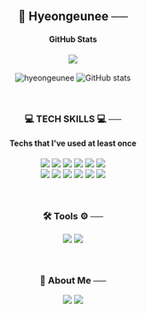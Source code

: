 <!--
**hyeongeunee/hyeongeunee** is a ✨ _special_ ✨ repository because its `README.md` (this file) appears on your GitHub profile.

Here are some ideas to get you started:

- 🔭 I’m currently working on ...
- 🌱 I’m currently learning ...
- 👯 I’m looking to collaborate on ...
- 🤔 I’m looking for help with ...
- 💬 Ask me about ...
- 📫 How to reach me: ...
- 😄 Pronouns: ...
- ⚡ Fun fact: ...
-->
<div align="center">
  
## 🌱 Hyeongeunee ──

#### GitHub Stats
<a href="[https://hits.seeyoufarm.com](https://github.com/hyeongeunee/)"><img src="https://hits.seeyoufarm.com/api/count/incr/badge.svg?url=https%3A%2F%2Fgithub.com%2Fhyeongeunee%2F&count_bg=%23181717&title_bg=%23181717&icon=github.svg&icon_color=%23E7E7E7&title=hits&edge_flat=true"/></a>
<br><br>
<img src="https://github-readme-streak-stats.herokuapp.com/?user=hyeongeunee&" alt="hyeongeunee"/>
![GitHub stats](https://github-readme-stats.vercel.app/api?username=hyeongeunee&show_icons=true&theme=dracula)

<br>

### 💻 TECH SKILLS 💻 ──
#### Techs that I've used at least once
<img src="https://img.shields.io/badge/Java-007396?style=for-the-badge&logo=OpenJDK&logoColor=white"/> <img src="https://img.shields.io/badge/Python-3776AB?style=for-the-badge&logo=Python&logoColor=white"/> <img src="https://img.shields.io/badge/JavaScript-f7df1e?style=for-the-badge&logo=JavaScript&logoColor=white"/> <img src="https://img.shields.io/badge/Spring-6DB33F?style=for-the-badge&logo=Spring&logoColor=white"/> <img src="https://img.shields.io/badge/jQuery-0769AD?style=for-the-badge&logo=jQuery&logoColor=white"/> <img src="https://img.shields.io/badge/Vue.js-4FC08D?style=for-the-badge&logo=Vue.js&logoColor=white"/><br>
<img src="https://img.shields.io/badge/HTML5-E34F26?style=for-the-badge&logo=HTML5&logoColor=white"/> <img src="https://img.shields.io/badge/CSS3-1572B6?style=for-the-badge&logo=CSS3&logoColor=white"/> <img src="https://img.shields.io/badge/MySQL-4479A1?style=for-the-badge&logo=MySQL&logoColor=white"/> <img src="https://img.shields.io/badge/Oracle-F80000?style=for-the-badge&logo=Oracle&logoColor=white"/> <img src="https://img.shields.io/badge/Bootstrap-7952B3?style=for-the-badge&logo=bootstrap&logoColor=white"/> <img src="https://img.shields.io/badge/apachemaven-C71A36?style=for-the-badge&logo=apachemaven&logoColor=white"/> 

<br>

### 🛠 Tools ⚙ ──
<img src="https://img.shields.io/badge/intellijidea-000000?style=for-the-badge&logo=intellijidea&logoColor=white"/> <img src="https://img.shields.io/badge/visualstudiocode-007ACC?style=for-the-badge&logo=visualstudiocode&logoColor=white"/> 

<br>

### 🧸 About Me ──
<a href="https://velog.io/@hyeon_geun"><img src="https://img.shields.io/badge/Velog-3DDC84?style=for-the-badge&logo=Blogger&logoColor=white"/></a>
<a href="hhg7899@gmail.com"><img src="https://img.shields.io/badge/Gmail-EA4335?style=for-the-badge&logo=Gmail&logoColor=white"/></a>
</div>
